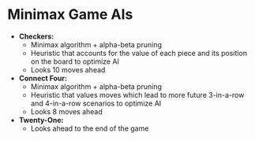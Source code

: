 # Minimax Game AIs

* **Checkers:**
  * Minimax algorithm + alpha-beta pruning
  * Heuristic that accounts for the value of each piece and its position on the board to optimize AI
  * Looks 10 moves ahead
* **Connect Four:**
  * Minimax algorithm + alpha-beta pruning
  * Heuristic that values moves which lead to more future 3-in-a-row and 4-in-a-row scenarios to optimize AI
  * Looks 8 moves ahead
* **Twenty-One:**
  * Looks ahead to the end of the game
